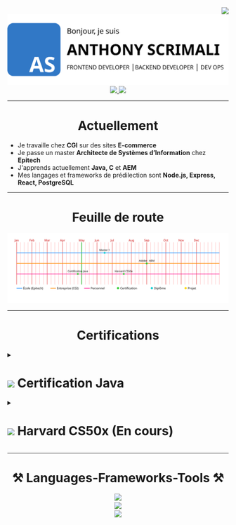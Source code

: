 <img align="right" src="https://visitor-badge.laobi.icu/badge?page_id=ScrimaliAnthony.ScrimaliAnthony" />
<img src="./images/Banner.png">
<div align="center"> 
  <a href="mailto:anthony.scrimali@gmail.com">
    <img src="https://img.shields.io/badge/Gmail-333333?style=for-the-badge&logo=gmail&logoColor=red" />
  </a>
  <a href="https://www.linkedin.com/in/anthony-scrimali-02187b146/" target="_blank">
    <img src="https://img.shields.io/badge/LinkedIn-0077B5?style=for-the-badge&logo=linkedin&logoColor=white" target="_blank" />
  </a>
  <!-- <a href="https://anthony-scrimali-cv-scss.netlify.app/" target="_blank">
     <img src="https://img.shields.io/badge/Portfolio-FF5722?style=for-the-badge&logo=todoist&logoColor=white" target="_blank" />
  </a> -->
</div>
<hr/>

<h1 align="center">Actuellement</h1>

- Je travaille chez **CGI** sur des sites **E-commerce**
- Je passe un master **Architecte de Systèmes d’Information** chez **Epitech**
- J'apprends actuellement **Java, C** et **AEM**
- Mes langages et frameworks de prédilection sont **Node.js, Express, React, PostgreSQL**

<hr/>

<div align="center">
  <h1>Feuille de route</h1>
  <img src="./timeline.svg" alt="Timeline Animée" />
</div>

<hr/>

<h1 align="center">Certifications</h1>

<details>
  <summary><h1><img width="30px" src="https://skillicons.dev/icons?i=java"/> Certification Java</h1></summary>
    <p align="center">
      <a href="https://scrimalianthony.github.io/Certifications/Java/Hyperskill%20Certificate%208-4d95a2ac.pdf" target="_blank">
        <img src="./images/Certification Introduction Java Banner.png"></img>
      </a>
    </p>
    <p align="center">
      <a href="https://github.com/ScrimaliAnthony/Battleship-Java" target="_blank">
        <img
          src="https://github-readme-stats.vercel.app/api/pin/?username=ScrimaliAnthony&repo=Battleship-Java&description"
          alt="Battleship-Java"
          width="49%"
        />
      </a>
      <a href="https://github.com/ScrimaliAnthony/BullsAndCows-Java" target="_blank">
        <img
          src="https://github-readme-stats.vercel.app/api/pin/?username=ScrimaliAnthony&repo=BullsAndCows-Java&description"
          alt="BullsAndCows-Java"
          width="49%"
        />
      </a>
      <a href="https://github.com/ScrimaliAnthony/CoffeeMachineSimulator-Java" target="_blank">
        <img
          src="https://github-readme-stats.vercel.app/api/pin/?username=ScrimaliAnthony&repo=CoffeeMachineSimulator-Java&description"
          alt="CoffeeMachineSimulator-Java"
          width="49%"
        />
      </a>
      <a href="https://github.com/ScrimaliAnthony/LastPencils-Java" target="_blank">
        <img
          src="https://github-readme-stats.vercel.app/api/pin/?username=ScrimaliAnthony&repo=LastPencils-Java&description"
          alt="LastPencils-Java"
          width="49%"
        />
      </a>
      <a href="https://github.com/ScrimaliAnthony/CinemaRoomManager-Java" target="_blank">
        <img
          src="https://github-readme-stats.vercel.app/api/pin/?username=ScrimaliAnthony&repo=CinemaRoomManager-Java&description"
          alt="CinemaRoomManager-Java"
          width="49%"
        />
      </a>
      <a href="https://github.com/ScrimaliAnthony/TicTacToe-Java" target="_blank">
        <img
          src="https://github-readme-stats.vercel.app/api/pin/?username=ScrimaliAnthony&repo=TicTacToe-Java&description"
          alt="TicTacToe-Java"
          width="49%"
        />
      </a>
    </p>
</details>

<details>
  <summary><h1><img width="30px" src="https://skillicons.dev/icons?i=c"/> Harvard CS50x (En cours)</h1></summary>
    <p align="center">
      <a href="https://github.com/ScrimaliAnthony/CS50x" target="_blank">
        <img
          src="https://github-readme-stats.vercel.app/api/pin/?username=ScrimaliAnthony&repo=CS50x"
          alt="CS50x"
          width="49%"
        />
      </a>
      <a href="https://github.com/ScrimaliAnthony/Exercices_C" target="_blank">
        <img
          src="https://github-readme-stats.vercel.app/api/pin/?username=ScrimaliAnthony&repo=Exercices_C"
          alt="Exercices_C"
          width="49%"
        />
      </a>
    </p>
</details>

<hr/>
 
<h1 align="center">⚒️ Languages-Frameworks-Tools ⚒️</h1>
<div align="center">
    <img src="https://skillicons.dev/icons?i=html,css,scss,javascript,react,astro,vite" /><br>
    <img src="https://skillicons.dev/icons?i=java,nodejs,express,python,postman,mysql,postgresql" /><br>
    <img src="https://skillicons.dev/icons?i=git,github,gcp,docker,kubernetes,netlify,vercel" /><br>
</div>
<!-- <hr/> -->
<!-- 
<div align="center">
  <h1>Mes contributions</h1>

  <img alt="snake eating my contributions" src="https://raw.githubusercontent.com/ScrimaliAnthony/ScrimaliAnthony/output/github-contribution-grid-snake.svg" />
</div> -->